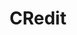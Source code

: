 ---
title: CRedit
crosslinks:
- personalfinance
- CreditCards
- churning
- vandwellers
- poverty
- IAmA
- CryptoMarkets
- Frugal
---